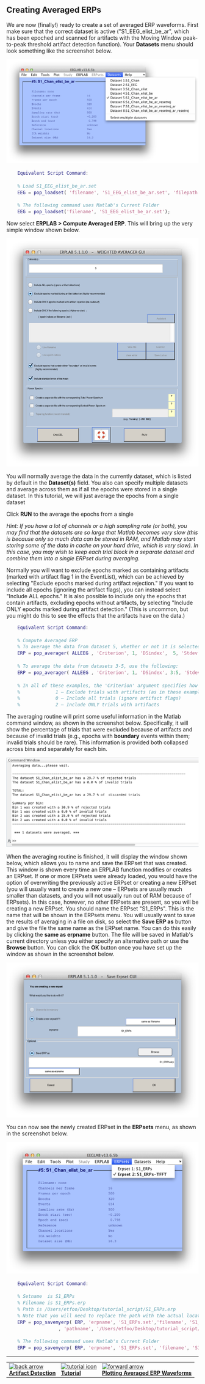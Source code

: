 ## Creating Averaged ERPs
We are now (finally!) ready to create a set of averaged ERP waveforms.  First make sure that the correct dataset is active ("S1_EEG_elist_be_ar", which has been epoched and scanned for artifacts with the Moving Window peak-to-peak threshold artifact detection function).  Your **Datasets** menu should look something like the screenshot below.

![GUI](./images/Tutorial/Tutorial_Creating-Averaged-ERPs_1.png)

```Matlab
    Equivalent Script Command:

    % Load S1_EEG_elist_be_ar.set
    EEG = pop_loadset( 'filename', 'S1_EEG_elist_be_ar.set', 'filepath', '/Users/etfoo/Desktop/tutorial_script/');

    % The following command uses Matlab's Current Folder
    EEG = pop_loadset('filename', 'S1_EEG_elist_be_ar.set');  
```

Now select **ERPLAB > Compute Averaged ERP**.  This will bring up the very simple window shown below.

![GUI](./images/Tutorial/Tutorial_Creating-Averaged-ERPs_2.png)

You will normally average the data in the currently dataset, which is listed by default in the **Dataset(s)** field. You also can specify multiple datasets and average across them as if all the epochs were stored in a single dataset. In this tutorial, we will just average the epochs from a single dataset

Click **RUN** to the average the epochs from a single


_Hint: If you have a lot of channels or a high sampling rate (or both), you may find that the datasets are so large that Matlab becomes very slow (this is because only so much data can be stored in RAM, and Matlab may start storing some of the data in cache on your hard drive, which is very slow).  In this case, you may wish to keep each trial block in a separate dataset and combine them into a single ERPset during averaging._

Normally you will want to exclude epochs marked as containing artifacts (marked with artifact flag 1 in the EventList), which can be achieved by selecting "Exclude epochs marked during artifact rejection."  If you want to include all epochs (ignoring the artifact flags), you can instead select "Include ALL epochs."  It is also possible to include only the epochs that contain artifacts, excluding epochs without artifacts, by selecting "Include ONLY epochs marked during artifact detection."  (This is uncommon, but you might do this to see the effects that the artifacts have on the data.)  

```Matlab
    Equivalent Script Command:

    % Compute Averaged ERP
    % To average the data from dataset 5, whether or not it is selected, use the following:
    ERP = pop_averager( ALLEEG , 'Criterion', 1, 'DSindex',  5, 'Stdev', 'on');

    % To average the data from datasets 3-5, use the following:
    ERP = pop_averager( ALLEEG , 'Criterion', 1, 'DSindex', 3:5, 'Stdev', 'on');

    % In all of these examples, the 'Criterion' argument specifies how artifacts should be treated:
    %             1 – Exclude trials with artifacts (as in these examples)
    %             0 – Include all trials (ignore artifact flags)
    %             2 – Include ONLY trials with artifacts  
```

The averaging routine will print some useful information in the Matlab command window, as shown in the screenshot below. Specifically, it will show the percentage of trials that were excluded because of artifacts and because of invalid trials (e.g., epochs with **boundary** events within them; invalid trials should be rare). This information is provided both collapsed across bins and separately for each bin.

![GUI](./images/Tutorial/Tutorial_Creating-Averaged-ERPs_3.png)

When the averaging routine is finished, it will display the window shown below, which allows you to name and save the ERPset that was created.  This window is shown every time an ERPLAB function modifies or creates an ERPset.  If one or more ERPsets were already loaded, you would have the option of overwriting the previously active ERPset or creating a new ERPset (you will usually want to create a new one – ERPsets are usually much smaller than datasets, and you will not usually run out of RAM because of ERPsets).  In this case, however, no other ERPsets are present, so you will be creating a new ERPset.  You should name the ERPset "S1_ERPs".  This is the name that will be shown in the ERPsets menu.  You will usually want to save the results of averaging in a file on disk, so select the **Save ERP as** button and give the file the same name as the ERPset name.  You can do this easily by clicking the **same as erpname** button.  The file will be saved in Matlab's current directory unless you either specify an alternative path or use the **Browse** button.  You can click the **OK** button once you have set up the window as shown in the screenshot below.

![GUI](./images/Tutorial/Tutorial_Creating-Averaged-ERPs_4.png)

You can now see the newly created ERPset in the **ERPsets** menu, as shown in the screenshot below.

![GUI](./images/Tutorial/Tutorial_Creating-Averaged-ERPs_5.png)

```Matlab
    Equivalent Script Command:

    % Setname  is S1_ERPs
    % Filename is S1_ERPs.erp
    % Path is /Users/etfoo/Desktop/tutorial_script/S1_ERPs.erp
    % Note that you will need to replace the path with the actual location in your file system
    ERP = pop_savemyerp( ERP, 'erpname', 'S1_ERPs.set','filename', 'S1_ERPs.erp' ...
                   , 'pathname', '/Users/etfoo/Desktop/tutorial_script/');

    % The following command uses Matlab's Current Folder
    ERP = pop_savemyerp( ERP, 'erpname', 'S1_ERPs.set', 'filename', 'S1_ERPs.erp');
```
----
<table style="width:100%">
  <tr>
    <td><a href="./Artifact-Detection:-Tutorial"> <img src="https://github.com/lucklab/erplab/wiki/images/ionicicons/ios7-arrow-back.png" alt="back arrow" height="75"><br> <b> Artifact Detection </a></td>
    <td><a href="./Tutorial"> <img src="https://github.com/lucklab/erplab/wiki/images/ionicicons/ios7-copy.png" alt="tutorial icon" height="75"><br> <b> Tutorial</a></td>
    <td><a href="./Plotting-Averaged-ERP-Waveforms:-Tutorial"> <img src="https://github.com/lucklab/erplab/wiki/images/ionicicons/ios7-arrow-forward.png" alt="forward arrow" height="75"><br> <b> Plotting Averaged ERP Waveforms </a></td>
  </tr>
</table>
